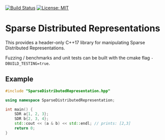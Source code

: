 [![Build Status](https://travis-ci.com/jagprog5/sdr.svg?branch=master)](https://travis-ci.com/jagprog5/sdr)
[![License: MIT](https://img.shields.io/badge/License-MIT-yellow.svg)](https://opensource.org/licenses/MIT)
# Sparse Distributed Representations

This provides a header-only C++17 library for manipulating Sparse Distributed Representations.

Fuzzing / benchmarks and unit tests can be built with the cmake flag `-DBUILD_TESTING=true`.

## Example

```cpp
#include "SparseDistributedRepresentation.hpp"

using namespace SparseDistributedRepresentation;

int main() {
    SDR a{1, 2, 3};
    SDR b{2, 3, 4};
    std::cout << (a & b) << std::endl; // prints: [2,3]
    return 0;
}

```